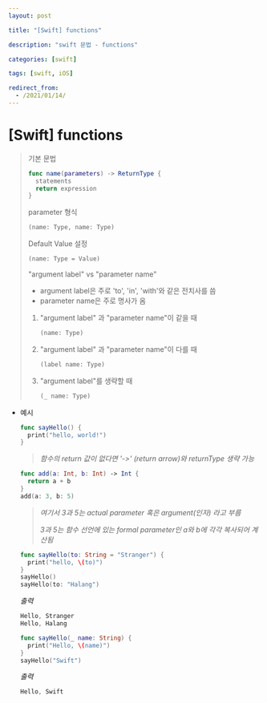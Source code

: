 ```yaml
---
layout: post

title: "[Swift] functions"

description: "swift 문법 - functions"

categories: [swift]

tags: [swift, iOS]

redirect_from:
  - /2021/01/14/
---
```


# [Swift] functions

> 기본 문법
>
> ```swift
> func name(parameters) -> ReturnType {
>   statements
>   return expression
> }
> ```
>
> 
>
> parameter 형식
>
> ```swift
> (name: Type, name: Type)
> ```
>
> 
>
> Default Value 설정
>
> ```swift
> (name: Type = Value)
> ```
>
> 
>
> "argument label" vs "parameter name"
>
> - argument label은 주로 'to', 'in', 'with'와 같은 전치사를 씀
> - parameter name은 주로 명사가 옴
>
> 1. "argument label" 과 "parameter name"이 같을 때
>
>    ```swift
>    (name: Type)
>    ```
>
> 2. "argument label" 과 "parameter name"이 다를 때
>
>    ```swift
>    (label name: Type)
>    ```
>
> 3. "argument label"를 생략할 때
>
>    ```swift
>    (_ name: Type)
>    ```
>
>    



- 예시

  ```swift
  func sayHello() {
    print("hello, world!")
  }
  ```

  > *함수의 return 값이 없다면 '->' (return arrow)와 returnType 생략 가능*

  

  

  ```swift
  func add(a: Int, b: Int) -> Int {
    return a + b
  }
  add(a: 3, b: 5)
  ```

  > *여기서 3과 5는 actual parameter 혹은 argument(인자) 라고 부름*
  >
  > *3과 5는 함수 선언에 있는 formal parameter인 a와 b에 각각 복사되어 계산됨*

  

  

  ```swift
  func sayHello(to: String = "Stranger") {
    print("hello, \(to)")
  }
  sayHello()
  sayHello(to: "Halang")
  ```

  *출력*

  ```swift
  Hello, Stranger
  Hello, Halang
  ```

  

  

  ```swift
  func sayHello(_ name: String) {
    print("Hello, \(name)")
  }
  sayHello("Swift")
  ```

  *출력*

  ```swift
  Hello, Swift
  ```

  



